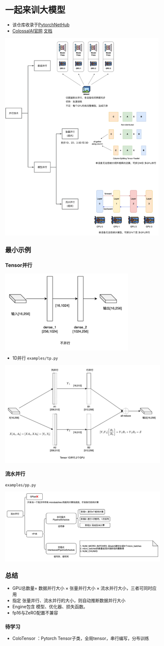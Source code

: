 # 一起来训大模型

- 该仓库收录于[PytorchNetHub](https://github.com/bobo0810/PytorchNetHub)
- [ColossalAI官网](https://www.colossalai.org/zh-Hans/)   [文档](https://www.colossalai.org/zh-Hans/docs/get_started/installation/)

<img src="assets/并行技术.jpg" width = "500"   align=center />


## 最小示例

### Tensor并行
<img src="assets/normal.jpeg" width = "400"   align=center />

- 1D并行  `examples/tp.py`

<img src="assets/1d.jpeg" width = "600"   align=center />



### 流水并行

  `examples/pp.py`

<img src="assets/5241677052951_.pic.jpg" width = "700"   align=center />

## 总结

- GPU总数量= 数据并行大小 × 张量并行大小 × 流水并行大小，三者可同时应用
- 指定 张量并行、流水并行的大小，则自动推断数据并行大小
- Engine包含 模型、优化器、损失函数。
- fp16与ZeRO配置不兼容

### 待学习

- ColoTensor ：Pytorch Tensor子类，全局tensor，串行编写，分布训练

